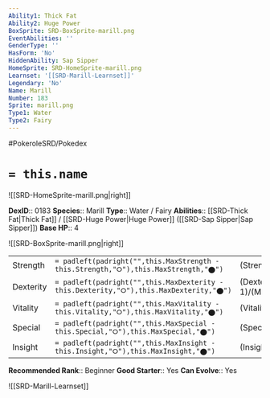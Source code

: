 ```yaml
---
Ability1: Thick Fat
Ability2: Huge Power
BoxSprite: SRD-BoxSprite-marill.png
EventAbilities: ''
GenderType: ''
HasForm: 'No'
HiddenAbility: Sap Sipper
HomeSprite: SRD-HomeSprite-marill.png
Learnset: '[[SRD-Marill-Learnset]]'
Legendary: 'No'
Name: Marill
Number: 183
Sprite: marill.png
Type1: Water
Type2: Fairy
---
```


#PokeroleSRD/Pokedex

# `= this.name`

![[SRD-HomeSprite-marill.png|right]]

**DexID**:: 0183
**Species**:: Marill
**Type**:: Water / Fairy
**Abilities**:: [[SRD-Thick Fat|Thick Fat]] / [[SRD-Huge Power|Huge Power]] ([[SRD-Sap Sipper|Sap Sipper]])
**Base HP**:: 4

![[SRD-BoxSprite-marill.png|right]]

|           |                                                                                        |                                          |
| --------- | -------------------------------------------------------------------------------------- | ---------------------------------------- |
| Strength  | `= padleft(padright("",this.MaxStrength - this.Strength,"⭘"),this.MaxStrength,"⬤")`    | (Strength::1)/(MaxStrength::3)   |
| Dexterity | `= padleft(padright("",this.MaxDexterity - this.Dexterity,"⭘"),this.MaxDexterity,"⬤")` | (Dexterity:: 1)/(MaxDexterity::3) |
| Vitality  | `= padleft(padright("",this.MaxVitality - this.Vitality,"⭘"),this.MaxVitality,"⬤")`    | (Vitality::2)/(MaxVitality::4)   |
| Special   | `= padleft(padright("",this.MaxSpecial - this.Special,"⭘"),this.MaxSpecial,"⬤")`       | (Special::1)/(MaxSpecial::3)     |
| Insight   | `= padleft(padright("",this.MaxInsight - this.Insight,"⭘"),this.MaxInsight,"⬤")`       | (Insight::2)/(MaxInsight::4)     |

**Recommended Rank**:: Beginner
**Good Starter**:: Yes
**Can Evolve**:: Yes

![[SRD-Marill-Learnset]]